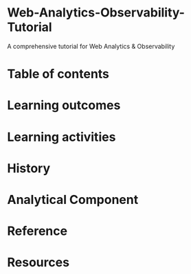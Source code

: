 # Web-Analytics-Observability-Tutorial
A comprehensive tutorial for Web Analytics &amp; Observability 

# Table of contents
# Learning outcomes
# Learning activities
# History
# Analytical Component
# Reference
# Resources

